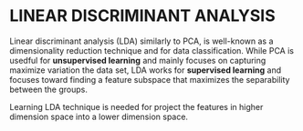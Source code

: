 
# LINEAR DISCRIMINANT ANALYSIS

Linear discriminant analysis (LDA) similarly to PCA, is well-known as a dimensionality reduction technique and for data classification. While PCA is usedful for **unsupervised learning** and mainly focuses on capturing maximize variation the data set, LDA works for **supervised learning** and focuses toward finding a feature subspace that maximizes the separability between the groups.

Learning LDA technique is needed for project the features in higher dimension space into a lower dimension space. 

